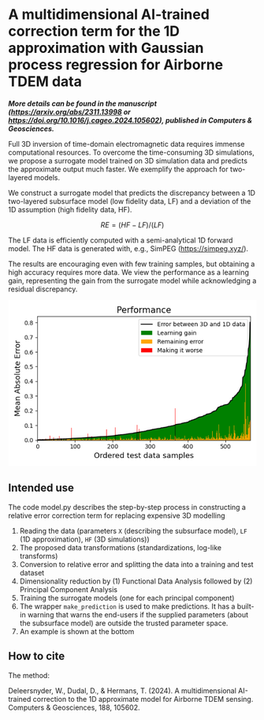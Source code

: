 # A multidimensional AI-trained correction term for the 1D approximation with Gaussian process regression for Airborne TDEM data

**_More details can be found in the manuscript (https://arxiv.org/abs/2311.13998 or https://doi.org/10.1016/j.cageo.2024.105602), published in Computers & Geosciences._**


Full 3D inversion of time-domain electromagnetic data requires immense computational resources. To overcome the time-consuming 3D simulations, we propose a surrogate model trained on 3D simulation data and predicts the approximate output much faster. We exemplify the approach for two-layered models.

We construct a surrogate model that predicts the discrepancy between a 1D two-layered subsurface model (low fidelity data, LF) and a deviation of the 1D assumption (high fidelity data, HF).
```math 
RE = (HF - LF)/(LF)
```
The LF data is efficiently computed with a semi-analytical 1D forward model. The HF data is generated with, e.g., SimPEG (https://simpeg.xyz/).

The results are encouraging even with few training samples, but obtaining a high accuracy requires more data. We view the performance as a learning gain, representing the gain from the surrogate model while acknowledging a residual discrepancy. 

![Learning Gain](learning_gain_pdf.png)

## Intended use
The code model.py describes the step-by-step process in constructing a relative error correction term for replacing expensive 3D modelling
1. Reading the data (parameters `X` (describing the subsurface model), `LF` (1D approximation), `HF` (3D simulations))
2. The proposed data transformations (standardizations, log-like transforms)
3. Conversion to relative error and splitting the data into a training and test dataset
4. Dimensionality reduction by (1) Functional Data Analysis followed by (2) Principal Component Analysis
5. Training the surrogate models (one for each principal component)
6. The wrapper `make_prediction` is used to make predictions. It has a built-in warning that warns the end-users if the supplied parameters (about the subsurface model) are outside the trusted parameter space. 
7. An example is shown at the bottom

## How to cite
The method:

Deleersnyder, W., Dudal, D., & Hermans, T. (2024). A multidimensional AI-trained correction to the 1D approximate model for Airborne TDEM sensing. Computers & Geosciences, 188, 105602.
